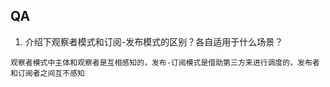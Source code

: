 

## QA

1. 介绍下观察者模式和订阅-发布模式的区别？各自适用于什么场景？

```
观察者模式中主体和观察者是互相感知的，发布-订阅模式是借助第三方来进行调度的，发布者和订阅者之间互不感知
```

